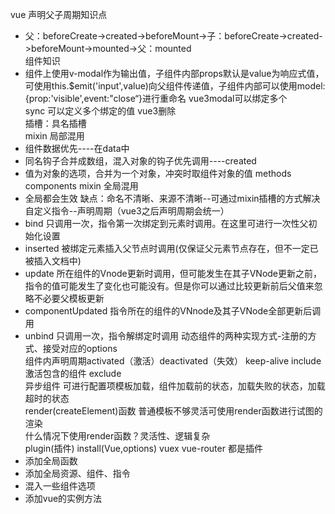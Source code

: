vue 声明父子周期知识点   
- 父：beforeCreate->created->beforeMount->子：beforeCreate->created->beforeMount->mounted->父：mounted  
组件知识
- 组件上使用v-modal作为输出值，子组件内部props默认是value为响应式值，可使用this.$emit('input',value)向父组件传递值，子组件内部可以使用model:{prop:'visible',event:"close“}进行重命名  vue3modal可以绑定多个  
sync 可以定义多个绑定的值 vue3删除  
插槽：具名插槽   
mixin  局部混用
- 组件数据优先----在data中
- 同名钩子合并成数组，混入对象的钩子优先调用----created  
- 值为对象的选项，合并为一个对象，冲突时取组件对象的值  methods components 
mixin  全局混用
- 全局都会生效
  缺点：命名不清晰、来源不清晰--可通过mixin插槽的方式解决  
自定义指令--声明周期（vue3之后声明周期会统一）
- bind  只调用一次，指令第一次绑定到元素时调用。在这里可进行一次性父初始化设置
- inserted 被绑定元素插入父节点时调用(仅保证父元素节点存在，但不一定已被插入文档中)
- update  所在组件的Vnode更新时调用，但可能发生在其子VNode更新之前，指令的值可能发生了变化也可能没有。但是你可以通过比较更新前后父值来忽略不必要父模板更新
- componentUpdated  指令所在的组件的VNnode及其子VNode全部更新后调用
- unbind  只调用一次，指令解绑定时调用
动态组件的两种实现方式-注册的方式、接受对应的options  
组件内声明周期activated（激活）deactivated（失效）
keep-alive  include 激活包含的组件  exclude  
异步组件 可进行配置项模板加载，组件加载前的状态，加载失败的状态，加载超时的状态   
render(createElement)函数 普通模板不够灵活可使用render函数进行试图的渲染   
什么情况下使用render函数？灵活性、逻辑复杂  
plugin(插件)  install(Vue,options)  vuex vue-router 都是插件
- 添加全局函数
- 添加全局资源、组件、指令
- 混入一些组件选项
- 添加vue的实例方法  
  